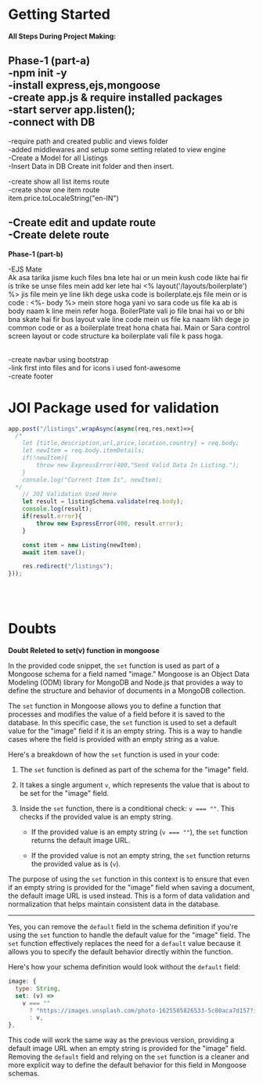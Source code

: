 

# Getting Started

**All Steps During Project Making:**


**Phase-1 (part-a)**
<br>
-npm init -y<br>
-install express,ejs,mongoose<br>
-create app.js & require installed packages<br>
-start server app.listen();<br>
-connect with DB <br>
----
-require path and created public and views folder<br>
-added middlewares and setup some setting related to view engine<br>
-Create a Model for all Listings<br>
-Insert Data in DB Create init folder and then insert.<br>

-create show all list items route<br>
-create show one item route <br>
item.price.toLocaleString("en-IN")<br>

-Create edit and update route<br>
-Create delete route<br>
-------------------------------------
**Phase-1 (part-b)**

-EJS Mate<br>
Ak asa tarika jisme kuch files bna lete hai or un mein kush code likte hai fir  is trike se unse files mein add ker lete hai <% layout('/layouts/boilerplate') %>
jis file mein ye line likh dege uska code is boilerplate.ejs file mein or is code : <%- body %> mein store hoga yani vo sara code us file ka ab is body naam k line mein refer hoga.
BoilerPlate vali jo file bnai hai vo or bhi bna skate hai fir bus layout vale line code mein us file ka naam likh dege jo common code or as a boilerplate treat hona chata hai.
Main or Sara control screen layout or code structure ka  boilerplate vali file k pass hoga.<br>

<!-- I Made a Video on this see in gallary -->
<br>
-create navbar using bootstrap<br>
-link first into files and for icons i used font-awesome<br>
-create footer<br>









# JOI Package used for validation

```javascript
app.post("/listings",wrapAsync(async(req,res,next)=>{
  /*
    let {title,description,url,price,location,country} = req.body;
    let newItem = req.body.itemDetails;
    if(!newItem){
        throw new ExpressError(400,"Send Valid Data In Listing.");
    }
    console.log("Current Item Is", newItem);
  */
    // JOI Validation Used Here
    let result = listingSchema.validate(req.body);
    console.log(result);
    if(result.error){
        throw new ExpressError(400, result.error);
    }

    const item = new Listing(newItem);
    await item.save();

    res.redirect("/listings");
}));
```


<br><br>

# Doubts

**Doubt Releted to set(v) function in mongoose**

In the provided code snippet, the `set` function is used as part of a Mongoose schema for a field named "image." Mongoose is an Object Data Modeling (ODM) library for MongoDB and Node.js that provides a way to define the structure and behavior of documents in a MongoDB collection.

The `set` function in Mongoose allows you to define a function that processes and modifies the value of a field before it is saved to the database. In this specific case, the `set` function is used to set a default value for the "image" field if it is an empty string. This is a way to handle cases where the field is provided with an empty string as a value.

Here's a breakdown of how the `set` function is used in your code:

1. The `set` function is defined as part of the schema for the "image" field.
2. It takes a single argument `v`, which represents the value that is about to be set for the "image" field.
3. Inside the `set` function, there is a conditional check: `v === ""`. This checks if the provided value is an empty string.

   - If the provided value is an empty string (`v === ""`), the `set` function returns the default image URL.

   - If the provided value is not an empty string, the `set` function returns the provided value as is (`v`).

The purpose of using the `set` function in this context is to ensure that even if an empty string is provided for the "image" field when saving a document, the default image URL is used instead. This is a form of data validation and normalization that helps maintain consistent data in the database.

---------

Yes, you can remove the `default` field in the schema definition if you're using the `set` function to handle the default value for the "image" field. The `set` function effectively replaces the need for a `default` value because it allows you to specify the default behavior directly within the function.

Here's how your schema definition would look without the `default` field:

```javascript
image: {
  type: String,
  set: (v) =>
    v === ""
      ? "https://images.unsplash.com/photo-1625505826533-5c80aca7d157?ixlib=rb-4.0.3&ixid=M3wxMjA3fDB8MHxzZWFyY2h8MTJ8fGdvYXxlbnwwfHwwfHx8MA%3D%3D&auto=format&fit=crop&w=800&q=60"
      : v,
},
```

This code will work the same way as the previous version, providing a default image URL when an empty string is provided for the "image" field. Removing the `default` field and relying on the `set` function is a cleaner and more explicit way to define the default behavior for this field in Mongoose schemas.
